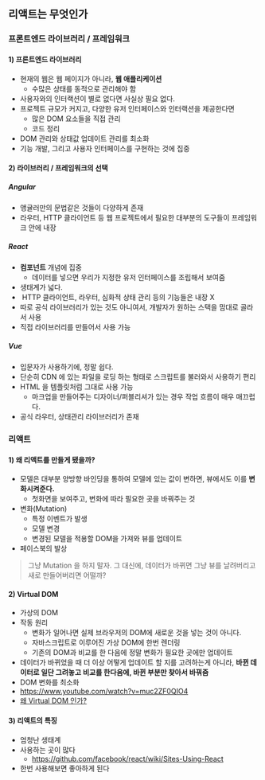 ## 리액트는 무엇인가

### 프론트엔드 라이브러리 / 프레임워크

#### 1) 프론트엔드 라이브러리

- 현재의 웹은 웹 페이지가 아니라, **웹 애플리케이션**
  - 수많은 상태를 동적으로 관리해야 함
- 사용자와의 인터랙션이 별로 없다면 사실상 필요 없다.
- 프로젝트 규모가 커지고, 다양한 유저 인터페이스와 인터랙션을 제공한다면
  - 많은 DOM 요소들을 직접 관리
  - 코드 정리
- DOM 관리와 상태값 업데이트 관리를 최소화 
- 기능 개발, 그리고 사용자 인터페이스를 구현하는 것에 집중 



#### 2) 라이브러리 / 프레임워크의 선택

##### Angular

- 앵귤러만의 문법같은 것들이 다양하게 존재 
- 라우터, HTTP 클라이언트 등 웹 프로젝트에서 필요한 대부분의 도구들이 프레임워크 안에 내장



##### React

- **컴포넌트** 개념에 집중
  - 데이터를 넣으면 우리가 지정한 유저 인터페이스를 조립해서 보여줌
- 생태계가 넓다.
-  HTTP 클라이언트, 라우터, 심화적 상태 관리 등의 기능들은 내장 X
- 따로 공식 라이브러리가 있는 것도 아니여서, 개발자가 원하는 스택을 맘대로 골라서 사용 
- 직접 라이브러리를 만들어서 사용 가능



##### Vue

- 입문자가 사용하기에, 정말 쉽다.
- 단순히 CDN 에 있는 파일을 로딩 하는 형태로 스크립트를 불러와서 사용하기 편리
- HTML 을 템플릿처럼 그대로 사용 가능
  - 마크업을 만들어주는 디자이너/퍼블리셔가 있는 경우 작업 흐름이 매우 매끄럽다. 
- 공식 라우터, 상태관리 라이브러리가 존재 



### 리액트

#### 1) 왜 리액트를 만들게 됐을까?

- 모델은 대부분 양방향 바인딩을 통하여 모델에 있는 값이 변하면, 뷰에서도 이를 **변화시켜준다.**
  - 첫화면을 보여주고, 변화에 따라 필요한 곳을 바꿔주는 것
- 변화(Mutation)
  - 특정 이벤트가 발생
  - 모델 변경
  - 변경된 모델을 적용할 DOM을 가져와 뷰를 업데이트
- 페이스북의 발상

> 그냥 Mutation 을 하지 말자. 그 대신에, 데이터가 바뀌면 그냥 뷰를 날려버리고 새로 만들어버리면 어떨까? 



#### 2) Virtual DOM

- 가상의 DOM
- 작동 원리
  - 변화가 일어나면 실제 브라우저의 DOM에 새로운 것을 넣는 것이 아니다.
  - 자바스크립트로 이루어진 가상 DOM에 한번 렌더링
  - 기존의 DOM과 비교를 한 다음에 정말 변화가 필요한 곳에만 업데이트
- 데이터가 바뀌었을 때 더 이상 어떻게 업데이트 할 지를 고려하는게 아니라, **바뀐 데이터로 일단 그려놓고 비교를 한다음에, 바뀐 부분만 찾아서 바꿔줌**
- DOM 변화를 최소화
- https://www.youtube.com/watch?v=muc2ZF0QIO4
- [왜 Virtual DOM 인가?](https://velopert.com/3236)



#### 3) 리액트의 특징

- 엄청난 생태계
- 사용하는 곳이 많다
  - https://github.com/facebook/react/wiki/Sites-Using-React
- 한번 사용해보면 좋아하게 된다



